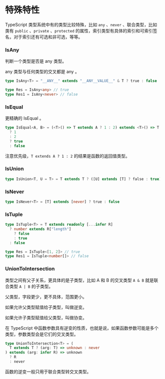 # 特殊特性

TypeScript 类型系统中有的类型比较特殊，比如 `any` 、`never` 、联合类型，比如类有 `public` 、`private` 、`protected` 的属性，索引类型有具体的索引和可索引签名，对于索引还有可选和非可选，等等。

### IsAny

判断一个类型是否是 any 类型。

any 类型与任何类型的交叉都是 any 。

```ts
type IsAny<T> = "__ANY__" extends "__ANY__VALUE__" & T ? true : false

type Res = IsAny<any> // true
type Res1 = IsAny<never> // false
```

### IsEqual

更精确的 IsEqual 。

```ts
type IsEqual<A, B> = (<T>() => T extends A ? 1 : 2) extends <T>() => T extends B
  ? 1
  : 2
  ? true
  : false
```

注意优先级，`T extends A ? 1 : 2` 的结果是函数的返回值类型。

### IsUnion

```ts
type IsUnion<T, U = T> = T extends T ? ([U] extends [T] ? false : true) : never
```

### IsNever

```ts
type IsNever<T> = [T] extends [never] ? true : false
```

### IsTuple

```ts
type IsTuple<T> = T extends readonly [...infer R]
  ? number extends R["length"]
    ? false
    : true
  : false

type Res = IsTuple<[1, 2]> // true
type Res1 = IsTuple<number[]> // false
```

### UnionToIntersection

类型之间有父子关系，更具体的是子类型，比如 A 和 B 的交叉类型 `A & B` 就是联合类型 `A | B` 的子类型。

父类型，字段更少，更不具体，范围更小。

如果允许父类型赋值给子类型，叫做逆变。

如果允许子类型赋值给父类型，叫做协变。

在 TypeScript 中函数参数具有逆变的性质，也就是说，如果函数参数可能是多个类型，参数类型会是它们的交叉类型。

```ts
type UnionToIntersection<T> = (
  T extends T ? (arg: T) => unknown : never
) extends (arg: infer R) => unknown
  ? R
  : never
```

函数的逆变一般只用于联合类型转交叉类型。
